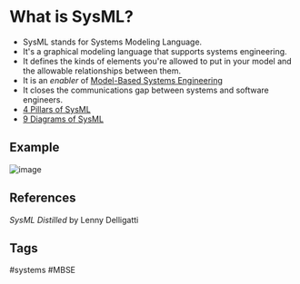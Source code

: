 # What is SysML? 

* SysML stands for Systems Modeling Language.  
* It's a graphical modeling language that supports systems engineering.  
* It defines the kinds of elements you're allowed to put in your model and the allowable relationships between them.  
* It is an *enabler* of [Model-Based Systems Engineering](../202110052023)
* It closes the communications gap between systems and software engineers.  
* [4 Pillars of SysML](../202310270518)  
* [9 Diagrams of SysML](../202403090209)  

## Example
![image](https://www.eliotkhachi.dev/resources/zettel-images/Sun_Dec_10_11:47:55_AM_PST_2023.png)

## References
*SysML Distilled* by Lenny Delligatti

## Tags
#systems #MBSE
